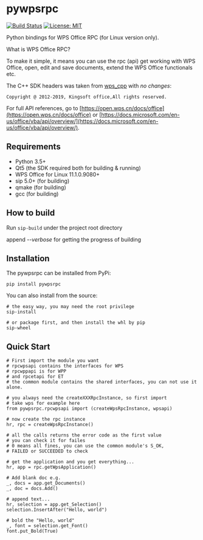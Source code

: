# pywpsrpc

[![Build Status](https://travis-ci.org/timxx/pywpsrpc.svg?branch=master)](https://travis-ci.org/timxx/pywpsrpc)
[![License: MIT](https://img.shields.io/badge/License-MIT-yellow.svg)](https://opensource.org/licenses/MIT)

Python bindings for WPS Office RPC (for Linux version only).

What is WPS Office RPC?

To make it simple, it means you can use the rpc (api) get working with WPS Office,
open, edit and save documents,
extend the WPS Office functionals etc.

The C++ SDK headers was taken from [wps_cpp](https://dev.tencent.com/u/zouyingfeng/p/wps/git/tree/master/cpp) with *no changes*:
```
Copyright @ 2012-2019, Kingsoft office,All rights reserved.
```

For full API references, go to [https://open.wps.cn/docs/office](https://open.wps.cn/docs/office)
or [https://docs.microsoft.com/en-us/office/vba/api/overview/](https://docs.microsoft.com/en-us/office/vba/api/overview/).


## Requirements
  - Python 3.5+
  - Qt5 (the SDK required both for building & running)
  - WPS Office for Linux 11.1.0.9080+
  - sip 5.0+ (for building)
  - qmake (for building)
  - gcc (for building)

## How to build

Run `sip-build` under the project root directory

append *--verbose* for getting the progress of building


## Installation
The pywpsrpc can be installed from PyPi:

`pip install pywpsrpc`

You can also install from the source:

```
# the easy way, you may need the root privilege
sip-install

# or package first, and then install the whl by pip
sip-wheel
```

## Quick Start

```
# First import the module you want
# rpcwpsapi contains the interfaces for WPS
# rpcwppapi is for WPP
# and rpcetapi for ET
# the common module contains the shared interfaces, you can not use it alone.

# you always need the createXXXRpcInstance, so first import
# take wps for example here
from pywpsrpc.rpcwpsapi import (createWpsRpcInstance, wpsapi)

# now create the rpc instance
hr, rpc = createWpsRpcInstance()

# all the calls returns the error code as the first value
# you can check it for failes
# 0 means all fines, you can use the common module's S_OK,
# FAILED or SUCCEEDED to check

# get the application and you get everything...
hr, app = rpc.getWpsApplication()

# Add blank doc e.g.
_, docs = app.get_Documents()
_, doc = docs.Add()

# append text...
hr, selection = app.get_Selection()
selection.InsertAfter("Hello, world")

# bold the "Hello, world"
_, font = selection.get_Font()
font.put_Bold(True)
```
